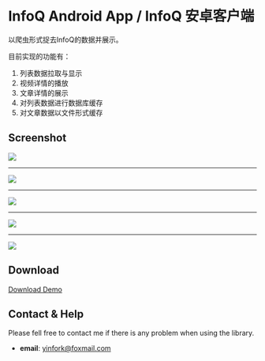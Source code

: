 # InfoQ Android App / InfoQ 安卓客户端

以爬虫形式捉去InfoQ的数据并展示。

目前实现的功能有：

1. 列表数据拉取与显示
2. 视频详情的播放
3. 文章详情的展示
4. 对列表数据进行数据库缓存
5. 对文章数据以文件形式缓存


## Screenshot
![](https://github.com/yinfork/InfoQ-Android-App/blob/master/Screenshot/1.png)

----

![](https://github.com/yinfork/InfoQ-Android-App/blob/master/Screenshot/2.png)

----

![](https://github.com/yinfork/InfoQ-Android-App/blob/master/Screenshot/3.png)

----

![](https://github.com/yinfork/InfoQ-Android-App/blob/master/Screenshot/4.png)

----

![](https://github.com/yinfork/InfoQ-Android-App/blob/master/Screenshot/5.png)

		
## Download

[Download Demo](https://github.com/yinfork/InfoQ-Android-App/blob/master/Apk/app-debug.apk)
 		

## Contact & Help

Please fell free to contact me if there is any problem when using the library.

- **email**: yinfork@foxmail.com	
